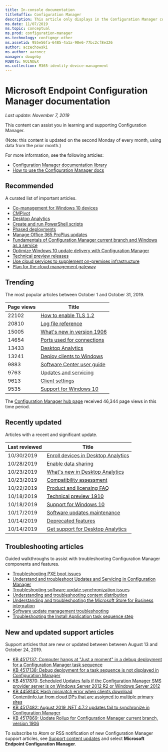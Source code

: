 ```yaml
---
title: In-console documentation
titleSuffix: Configuration Manager
description: This article only displays in the Configuration Manager console.
ms.date: 11/07/2019
ms.topic: conceptual
ms.prod: configuration-manager
ms.technology: configmgr-other
ms.assetid: 955e56fa-6485-4a1a-90e6-77bc2cf8e326
author: aczechowski
ms.author: aaroncz
manager: dougeby
ROBOTS: NOINDEX
ms.collection: M365-identity-device-management
---
```


<!-- 
- Feature 1357546
- This page displays in-console, under the Community workspace, Documentation node. 
- Don't use any relative links; must be full https://docs.microsoft.com and language neutral
- Process: https://microsoft.sharepoint.com/teams/ConfigMgr/Documents/ContentPub/Data%20collection%20process%20for%20Feature%201357546%20In-console%20documentation.docx?web=1
-->

# Microsoft Endpoint Configuration Manager documentation

*Last update: November 7, 2019*

This content can assist you in learning and supporting Configuration Manager.

(Note: this content is updated on the second Monday of every month, using data from the prior month.)

For more information, see the following articles:

- [Configuration Manager documentation library](https://docs.microsoft.com/configmgr)  
- [How to use the Configuration Manager docs](https://docs.microsoft.com/configmgr/core/understand/use-docs)

## Recommended

A curated list of important articles.

- [Co-management for Windows 10 devices](https://docs.microsoft.com/configmgr/comanage/overview)  
- [CMPivot](https://docs.microsoft.com/configmgr/core/servers/manage/cmpivot)  
- [Desktop Analytics](https://docs.microsoft.com/configmgr/desktop-analytics/overview)
- [Create and run PowerShell scripts](https://docs.microsoft.com/configmgr/apps/deploy-use/create-deploy-scripts)  
- [Phased deployments](https://docs.microsoft.com/configmgr/osd/deploy-use/create-phased-deployment-for-task-sequence)  
- [Manage Office 365 ProPlus updates](https://docs.microsoft.com/configmgr/sum/deploy-use/manage-office-365-proplus-updates)  
- [Fundamentals of Configuration Manager current branch and Windows as a service](https://docs.microsoft.com/configmgr/core/understand/configuration-manager-and-windows-as-service)
- [Optimize Windows 10 update delivery with Configuration Manager](https://docs.microsoft.com/configmgr/sum/deploy-use/optimize-windows-10-update-delivery)
- [Technical preview releases](https://docs.microsoft.com/configmgr/core/get-started/technical-preview)
- [Use cloud services to supplement on-premises infrastructure](https://docs.microsoft.com/configmgr/core/understand/use-cloud-services)
- [Plan for the cloud management gateway](https://docs.microsoft.com/configmgr/core/clients/manage/plan-cloud-management-gateway)

## Trending

The most popular articles between October 1 and October 31, 2019.

| Page views | Title |
|------------|-------|
| 22102 | [How to enable TLS 1.2](https://docs.microsoft.com/configmgr/core/plan-design/security/enable-tls-1-2) |
| 20810 | [Log file reference](https://docs.microsoft.com/configmgr/core/plan-design/hierarchy/log-files) |
| 15005 | [What's new in version 1906](https://docs.microsoft.com/configmgr/core/plan-design/changes/whats-new-in-version-1906) |
| 14654 | [Ports used for connections](https://docs.microsoft.com/configmgr/core/plan-design/hierarchy/ports) |
| 13433 | [Desktop Analytics](https://docs.microsoft.com/configmgr/desktop-analytics/overview) |
| 13241 | [Deploy clients to Windows](https://docs.microsoft.com/configmgr/core/clients/deploy/deploy-clients-to-windows-computers) |
| 9883 | [Software Center user guide](https://docs.microsoft.com/configmgr/core/understand/software-center) |
| 9763 | [Updates and servicing](https://docs.microsoft.com/configmgr/core/servers/manage/updates) |
| 9613 | [Client settings](https://docs.microsoft.com/configmgr/core/clients/deploy/about-client-settings) |
| 9535 | [Support for Windows 10](https://docs.microsoft.com/configmgr/core/plan-design/configs/support-for-windows-10) |

The [Configuration Manager hub page](https://docs.microsoft.com/configmgr/) received 46,344 page views in this time period.

## Recently updated

Articles with a recent and significant update.

| Last reviewed | Title |
|---------------|-------|
| 10/30/2019 | [Enroll devices in Desktop Analytics](https://docs.microsoft.com/configmgr/desktop-analytics/enroll-devices) |
| 10/28/2019 | [Enable data sharing](https://docs.microsoft.com/configmgr/desktop-analytics/enable-data-sharing) |
| 10/23/2019 | [What's new in Desktop Analytics](https://docs.microsoft.com/configmgr/desktop-analytics/whats-new) |
| 10/23/2019 | [Compatibility assessment](https://docs.microsoft.com/configmgr/desktop-analytics/compat-assessment) |
| 10/22/2019 | [Product and licensing FAQ](https://docs.microsoft.com/configmgr/core/understand/product-and-licensing-faq) |
| 10/18/2019 | [Technical preview 1910](https://docs.microsoft.com/configmgr/core/get-started/2019/technical-preview-1910) |
| 10/18/2019 | [Support for Windows 10](https://docs.microsoft.com/configmgr/core/plan-design/configs/support-for-windows-10) |
| 10/17/2019 | [Software updates maintenance](https://docs.microsoft.com/configmgr/sum/deploy-use/software-updates-maintenance) |
| 10/14/2019 | [Deprecated features](https://docs.microsoft.com/configmgr/core/plan-design/changes/deprecated/removed-and-deprecated-cmfeatures) |
| 10/14/2019 | [Get support for Desktop Analytics](https://docs.microsoft.com/configmgr/desktop-analytics/get-support) |

## Troubleshooting articles

Guided walkthroughs to assist with troubleshooting Configuration Manager components and features.

- [Troubleshooting PXE boot issues](https://support.microsoft.com/help/4468612)
- [Understand and troubleshoot Updates and Servicing in Configuration Manager](https://support.microsoft.com/help/4490424)
- [Troubleshooting software update synchronization issues](https://support.microsoft.com/help/10059)
- [Understanding and troubleshooting content distribution](https://support.microsoft.com/help/4482728)
- [Understanding and troubleshooting the Microsoft Store for Business integration](https://support.microsoft.com/help/4010214)
- [Software update management troubleshooting](https://support.microsoft.com/help/10680)
- [Troubleshooting the Install Application task sequence step](https://support.microsoft.com/help/18408/)

## New and updated support articles

Support articles that are new or updated between between August 13 and October 24, 2019.

- [KB 4517137: Computer hangs at "Just a moment" in a debug deployment for a Configuration Manager task sequence](https://support.microsoft.com/help/4517137)
- [KB 4517138: Debug deployment for a task sequence is not displayed in Configuration Manager](https://support.microsoft.com/help/4517138)
- [KB 4517870: Scheduled Updates fails if the Configuration Manager SMS provider server is on Windows Server 2012 R2 or Windows Server 2012](https://support.microsoft.com/help/4517870)
- [KB 4458143: Hash mismatch error when clients download Contentinfo.tar from cloud DPs that are assigned to multiple primary sites](https://support.microsoft.com/help/4458143)
- [KB 4517482: August 2019 .NET 4.7.2 updates fail to synchronize in Configuration Manager](https://support.microsoft.com/help/4517482)
- [KB 4517869: Update Rollup for Configuration Manager current branch, version 1906](https://support.microsoft.com/help/4517869)

To subscribe to Atom or RSS notification of new Configuration Manager support articles, see [Support content updates](https://support.microsoft.com/help/4089498/) and select **Microsoft Endpoint Configuration Manager**.  
